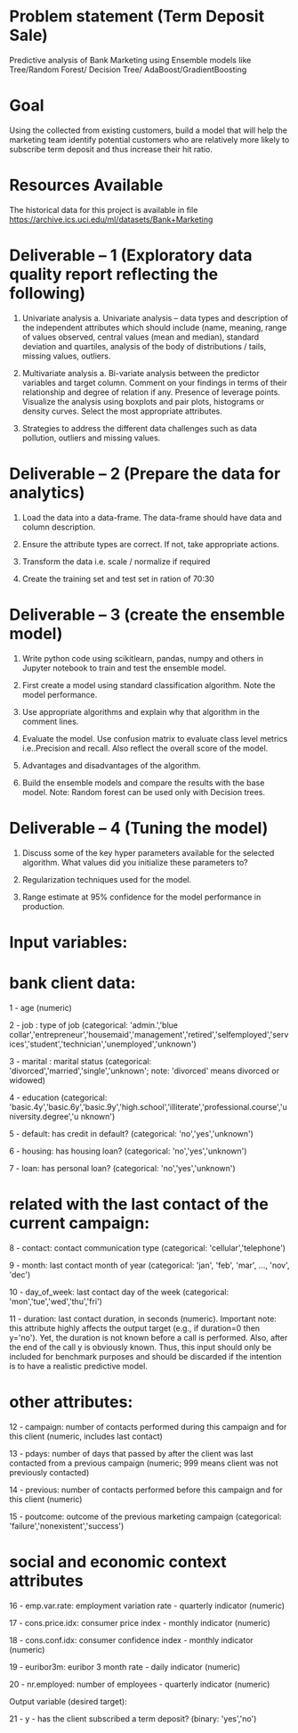 # Problem statement (Term Deposit Sale)
Predictive analysis of Bank Marketing using Ensemble models like Tree/Random Forest/ Decision Tree/ AdaBoost/GradientBoosting

# Goal
Using the collected from existing customers, build a model that will help the marketing team
identify potential customers who are relatively more likely to subscribe term deposit and thus
increase their hit ratio.

# Resources Available
The historical data for this project is available in file https://archive.ics.uci.edu/ml/datasets/Bank+Marketing

# Deliverable – 1 (Exploratory data quality report reflecting the following)

1. Univariate analysis
a. Univariate analysis – data types and description of the independent attributes
which should include (name, meaning, range of values observed, central values
(mean and median), standard deviation and quartiles, analysis of the body of
distributions / tails, missing values, outliers.

2. Multivariate analysis
a. Bi-variate analysis between the predictor variables and target column. Comment
on your findings in terms of their relationship and degree of relation if any.
Presence of leverage points. Visualize the analysis using boxplots and pair plots,
histograms or density curves. Select the most appropriate attributes.

3. Strategies to address the different data challenges such as data pollution, outliers and
missing values.

# Deliverable – 2 (Prepare the data for analytics)

1. Load the data into a data-frame. The data-frame should have data and column
description.

2. Ensure the attribute types are correct. If not, take appropriate actions.

3. Transform the data i.e. scale / normalize if required

4. Create the training set and test set in ration of 70:30

# Deliverable – 3 (create the ensemble model)

1. Write python code using scikitlearn, pandas, numpy and others in Jupyter notebook to
train and test the ensemble model.

2. First create a model using standard classification algorithm. Note the model
performance.

3. Use appropriate algorithms and explain why that algorithm in the comment lines.

4. Evaluate the model. Use confusion matrix to evaluate class level metrics i.e..Precision
and recall. Also reflect the overall score of the model.

5. Advantages and disadvantages of the algorithm.

6. Build the ensemble models and compare the results with the base model. Note:
Random forest can be used only with Decision trees. 

# Deliverable – 4 (Tuning the model)

1. Discuss some of the key hyper parameters available for the selected algorithm. What
values did you initialize these parameters to?

2. Regularization techniques used for the model.

3. Range estimate at 95% confidence for the model performance in production.

# Input variables:

# bank client data:

1 - age (numeric)

2 - job : type of job (categorical: 'admin.','blue
collar','entrepreneur','housemaid','management','retired','selfemployed','services','student','technician','unemployed','unknown')

3 - marital : marital status (categorical: 'divorced','married','single','unknown'; note: 'divorced'
means divorced or widowed)

4 - education (categorical:
'basic.4y','basic.6y','basic.9y','high.school','illiterate','professional.course','university.degree','u
nknown')

5 - default: has credit in default? (categorical: 'no','yes','unknown')

6 - housing: has housing loan? (categorical: 'no','yes','unknown')

7 - loan: has personal loan? (categorical: 'no','yes','unknown')

# related with the last contact of the current campaign:

8 - contact: contact communication type (categorical: 'cellular','telephone')

9 - month: last contact month of year (categorical: 'jan', 'feb', 'mar', ..., 'nov', 'dec')

10 - day_of_week: last contact day of the week (categorical: 'mon','tue','wed','thu','fri')

11 - duration: last contact duration, in seconds (numeric). Important note: this attribute highly
affects the output target (e.g., if duration=0 then y='no'). Yet, the duration is not known
before a call is performed. Also, after the end of the call y is obviously known. Thus, this
input should only be included for benchmark purposes and should be discarded if the
intention is to have a realistic predictive model.

# other attributes:

12 - campaign: number of contacts performed during this campaign and for this client
(numeric, includes last contact)

13 - pdays: number of days that passed by after the client was last contacted from a previous
campaign (numeric; 999 means client was not previously contacted)

14 - previous: number of contacts performed before this campaign and for this client
(numeric)

15 - poutcome: outcome of the previous marketing campaign (categorical:
'failure','nonexistent','success')

# social and economic context attributes

16 - emp.var.rate: employment variation rate - quarterly indicator (numeric)

17 - cons.price.idx: consumer price index - monthly indicator (numeric)

18 - cons.conf.idx: consumer confidence index - monthly indicator (numeric)

19 - euribor3m: euribor 3 month rate - daily indicator (numeric)

20 - nr.employed: number of employees - quarterly indicator (numeric)

Output variable (desired target):

21 - y - has the client subscribed a term deposit? (binary: 'yes','no')

